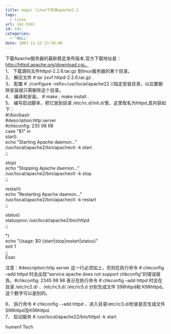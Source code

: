 ```yaml
---
title: magic linux下安装apache2.2
tags:
  - linux
url: 141.html
id: 141
categories:
  - 'NULL'
date: 2007-11-22 23:59:00
---
```


下载Apache服务器的最新稳定发布版本,官方下载地址是：http://httpd.apache.org/download.cgi。  
1、 下载源码文件httpd-2.2.6.tar.gz 到linux服务器的某个目录。  
2、 解压文件 # tar zxvf httpd-2.2.6.tar.gz .  
3、 配置 # ./configure –refix=/usr/local/apache22 //指定安装目录，以后要删除安装就只需删除这个目录。  
4、 编译和安装。 # make ; make install .  
5、 编写启动脚本，把它放到目录 /etc/rc.d/init.d/里，这里取名为httpd,其内容如下：  
#!/bin/bash  
#description:http server  
#chkconfig: 235 98 98  
case "$1" in  
start)  
echo "Starting Apache daemon..."  
/usr/local/apache2/bin/apachectl -k start  
;;  
  
stop)  
echo "Stopping Apache daemon..."  
/usr/local/apache2/bin/apachectl -k stop  
;;  
  
restart)  
echo "Restarting Apache daemon..."  
/usr/local/apache2/bin/apachectl -k restart  
;;  
  
status)  
statusproc /usr/local/apache2/bin/httpd  
;;  
  
*)  
echo "Usage: $0 {start|stop|restart|status}"  
exit 1  
;;  
Esac  
  
注意：#description:http server 这一行必须加上，否则在执行命令 # chkconfig –add httpd 时会出现“service apache does not support chkconfig”的错误报告。#chkconfig: 2345 98 98 表示在执行命令 # chkconfig –add httpd 时会在目录 /etc/rc2.d/ 、/etc/rc3.d/ /etc/rc5.d 分别生成文件 S98httpd和 K98httpd。这个数字可以是别的。  
  
6、 执行命令 # chkconfig --add httpd ，进入目录/etc/rc3.d/检查是否生成文件 S98httpd及K98httpd.  
7、 启动服务 # /usr/local/apache22/bin/httpd -k start

humen1 Tech